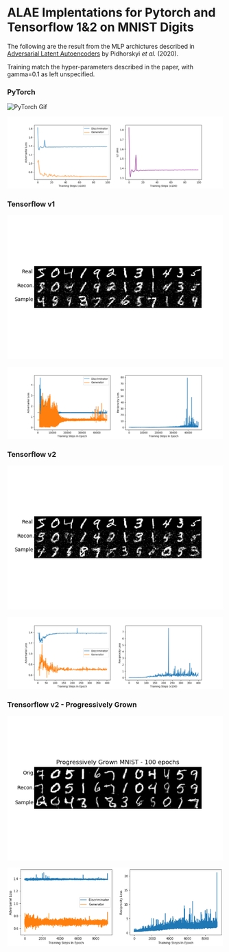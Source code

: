 # ALAE Implentations for Pytorch and Tensorflow 1&2 on MNIST Digits

The following are the result from the MLP archictures described in [Adversarial Latent Autoencoders](https://arxiv.org/abs/2004.04467) by Pidhorskyi *et al.* (2020).

Training match the hyper-parameters described in the paper, with gamma=0.1 as left unspecified.

### PyTorch
![PyTorch Gif](./PT_MNIST_100_epochs.gif)

![PyTorch Curves](./PT_MNIST_Training_Curve_100_epochs.png)

### Tensorflow v1 
![TF1 Result](./TF_MNIST_100_epochs.png)

![TF1 Curves](./TF_MNIST_traing_curve_100_epochs.png)

### Tensorflow v2 
![TF2 Result](./TF2_MNIST_100_epochs.png.png)

![TF2 Curves](./TF2_MNIST_traing_curve_100_epochs.png)


### Trensorflow v2 - Progressively Grown

![TF2 Result](./TF2_32x32_progressive.png)

![TF2 Curves](./TF2_Progressive_curve.png)
